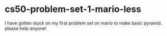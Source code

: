 # cs50-problem-set-1-mario-less
I have gotten stuck on my first problem set on mario to make basic pyramid. please help anyone!
